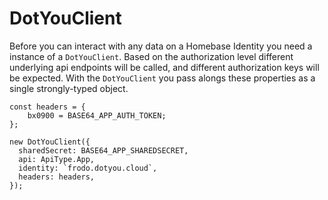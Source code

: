 # DotYouClient

Before you can interact with any data on a Homebase Identity you need a instance of a `DotYouClient`. Based on the authorization level different underlying api endpoints will be called, and different authorization keys will be expected. With the `DotYouClient` you pass alongs these properties as a single strongly-typed object.

```
const headers = {
    bx0900 = BASE64_APP_AUTH_TOKEN;
};

new DotYouClient({
  sharedSecret: BASE64_APP_SHAREDSECRET,
  api: ApiType.App,
  identity: `frodo.dotyou.cloud`,
  headers: headers,
});
```
